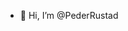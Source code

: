 - 👋 Hi, I’m @PederRustad


<!---
PederRustad/PederRustad is a ✨ special ✨ repository because its `README.md` (this file) appears on your GitHub profile.
You can click the Preview link to take a look at your changes.
--->
